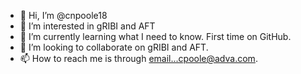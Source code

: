 - 👋 Hi, I’m @cnpoole18
- 👀 I’m interested in gRIBI and AFT
- 🌱 I’m currently learning what I need to know.  First time on GitHub.
- 💞️ I’m looking to collaborate on gRIBI and AFT.
- 📫 How to reach me is through email...cpoole@adva.com.

<!---
cnpoole18/cnpoole18 is a ✨ special ✨ repository because its `README.md` (this file) appears on your GitHub profile.
You can click the Preview link to take a look at your changes.
--->

